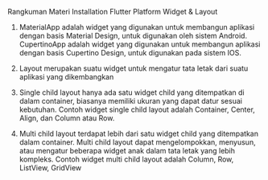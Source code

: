 Rangkuman Materi Installation Flutter Platform Widget & Layout

1. MaterialApp adalah widget yang digunakan untuk membangun aplikasi dengan basis Material Design, untuk digunakan oleh sistem Android. CupertinoApp adalah widget yang digunakan untuk membangun aplikasi dengan basis Cupertino Design, untuk digunakan pada sistem IOS.

2. Layout merupakan suatu widget untuk mengatur tata letak dari suatu aplikasi yang dikembangkan

3. Single child layout hanya ada satu widget child yang ditempatkan di dalam container, biasanya memiliki ukuran yang dapat datur sesuai kebutuhan. Contoh widget single child layout adalah Container, Center, Align, dan Column atau Row.

4. Multi child layout terdapat lebih dari satu widget child yang ditempatkan dalam container. Multi child layout dapat mengelompokkan, menyusun, atau mengatur beberapa widget anak dalam tata letak yang lebih kompleks.
Contoh widget multi child layout adalah Column, Row, ListView, GridView